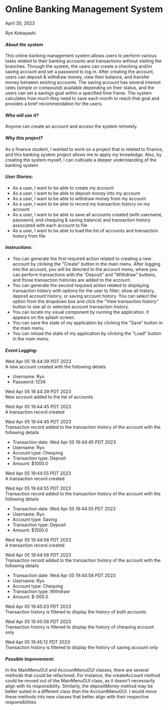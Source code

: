 
# Online Banking Management System

April 30, 2023

Ryo Kobayashi




#### *About the system*
This online banking management system allows users to perform
various tasks related to their banking accounts and transactions
without visiting the branches. Through the system, the users can
create a checking and/or saving account and set a password to log in.
After creating the account, users can deposit & withdraw money,
view their balance, and transfer money between existing accounts.
The saving account has several interest rates (simple or compound)
available depending on their status, and the users can set a savings goal
within a specified time frame. The system calculates how much they need
to save each month to reach that goal and provides a brief recommendation for the users.

#### *Who will use it?*
Anyone can create an account and access the system remotely.

#### *Why this project?*
As a finance student, I wanted to work on a project that is related
to finance, and this banking system project allows me to apply my knowledge.
Also, by creating the system myself, I can cultivate a deeper
understanding of the banking system.

#### *User Stories*:
- As a user, I want to be able to create my account 
- As a user, I want to be able to deposit money into my account
- As a user, I want to be able to withdraw money from my account
- As a user, I want to be able to record my transaction history on my account
- As a user, I want to be able to save all accounts created (with username, password, and chequing & saving balance)
and transaction history associated with each account to file
- As a user, I want to be able to load the list of accounts and transaction history from file

#### *Instructions*:
- You can generate the first required action related to creating a new account by clicking the "Create" button in 
the main menu. After logging into the account, you will be directed to the account menu, where you can perform 
transactions with the "Deposit" and "Withdraw" buttons, and those transaction histories are added to the account. 
- You can generate the second required action related to displaying transaction history with options for the user to 
filter; show all history, deposit account history, or saving account history. You can select the 
option from the dropdown box and click the "View transaction history" button to see all or selected account 
transaction history.
- You can locate my visual component by running the application. It appears on the splash screen.
- You can save the state of my application by clicking the "Save" button in the main menu.
- You can reload the state of my application by clicking the "Load" button in the main menu.

#### *Event Logging*:
Wed Apr 05 19:44:39 PDT 2023\
A new account created with the following details
- Username: Ryo
- Password: 1234

Wed Apr 05 19:44:39 PDT 2023\
New account added to the list of accounts

Wed Apr 05 19:44:45 PDT 2023\
A transaction record created

Wed Apr 05 19:44:45 PDT 2023\
Transaction record added to the transaction history of the account with the following details
- Transaction date: Wed Apr 05 19:44:45 PDT 2023
- Username:         Ryo
- Account type:     Chequing
- Transaction type: Deposit
- Amount:           $1000.0

Wed Apr 05 19:44:55 PDT 2023\
A transaction record created

Wed Apr 05 19:44:55 PDT 2023\
Transaction record added to the transaction history of the account with the following details
- Transaction date: Wed Apr 05 19:44:55 PDT 2023
- Username:         Ryo
- Account type:     Saving
- Transaction type: Deposit
- Amount:           $1500.0

Wed Apr 05 19:44:58 PDT 2023\
A transaction record created

Wed Apr 05 19:44:58 PDT 2023\
Transaction record added to the transaction history of the account with the following details
- Transaction date: Wed Apr 05 19:44:58 PDT 2023
- Username:         Ryo
- Account type:     Chequing
- Transaction type: Withdraw
- Amount:           $-500.0

Wed Apr 05 19:45:03 PDT 2023\
Transaction history is filtered to display the history of both accounts

Wed Apr 05 19:45:08 PDT 2023\
Transaction history is filtered to display the history of chequing account only

Wed Apr 05 19:45:12 PDT 2023\
Transaction history is filtered to display the history of saving account only

#### *Possible Improvement*:

In the MainMenuGUI and AccountMenuGUI classes, there are several methods that could be refactored.
For instance, the createAccount method could be moved out of the MainMenuGUI class, as it doesn't necessarily align 
with its responsibility. Similarly, the depositMoney method may be better suited in a different class than the 
AccountMenuGUI. I would move these methods into new classes that better align with their respective responsibilities



